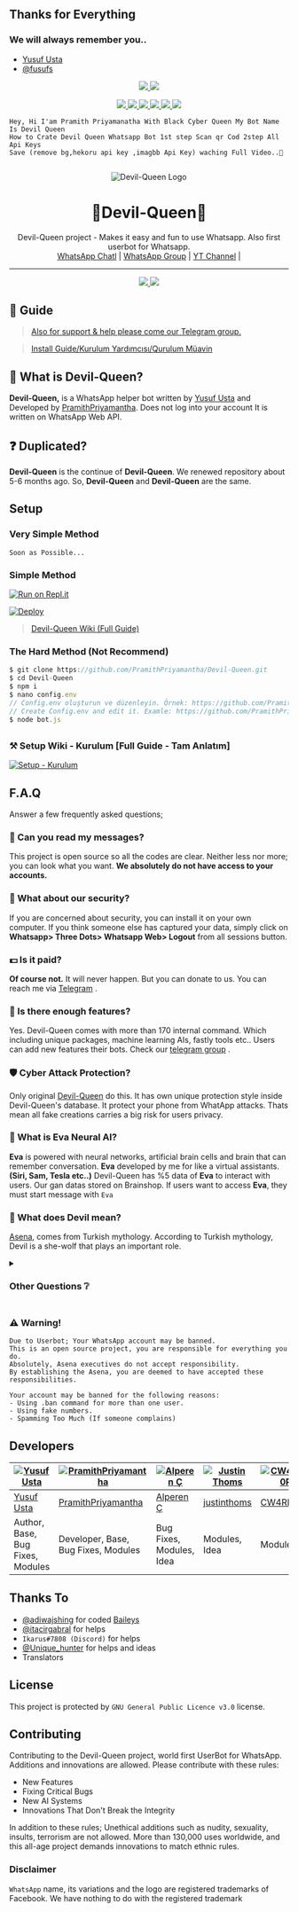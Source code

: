 ## Thanks for Everything 
### We will always remember you..

- [Yusuf Usta](https://github.com/yusufusta)
- [@fusufs](https://t.me/fusufs)

<p align="center">
  <a href="https://github.com/PramithPriyamantha/Devil-Queen/fork">
    <img src="https://img.shields.io/github/forks/PramithPriyamantha/Devil-Queen?label=Fork&style=social">
    
  </a>
  <a href="https://github.com/PramithPriyamantha/Devil-Queen/stargazers">
    <img src="https://img.shields.io/github/stars/PramithPriyamantha/Devil-Queen?style=social">
  </a>
</p>

<p align="center">
  <a href="httsp://github.com/PramithPriyamantha/Devil-Queen">
    <img src="https://img.shields.io/github/repo-size/PramithPriyamantha/Devil-Queen?color=purple&label=Repo%20Size&style=plastic">

  </a>
  <a href="httsp://github.com/PramithPriyamantha/Devil-Queen">
    <img src="https://img.shields.io/codefactor/grade/github/PramithPriyamantha/Devil-Queen?color=purple&label=Code%20Quality&style=plastic">

  </a>
  <a href="https://github.com/PramithPriyamantha/Devil-Queen/blob/master/LICENSE">
    <img src="https://img.shields.io/github/license/PramithPriyamantha/Devil-Queen?color=purple&label=Lisance&style=plastic">

  </a>
  <a href="https://github.com/PramithPriyamantha/Devil-Queen">
    <img src="https://img.shields.io/github/languages/top/PramithPriyamantha/Devil-Queen?color=purple&label=Javascript&style=plastic">

  </a>
  <a href="https://github.com/PramithPriyamantha">
    <img src="https://img.shields.io/static/v1?label=Author&message=Thiccy&color=purple&style=plastic">

  </a>
  <a href="https://t.me/AsenaSupport">
    <img src="https://img.shields.io/badge/Telegram-Asena%20Support-purple&style=plastic">

  </a>
</p>

```
Hey, Hi I'am Pramith Priyamanatha With Black Cyber Queen My Bot Name Is Devil Queen 
How to Crate Devil Queen Whatsapp Bot 1st step Scan qr Cod 2step All Api Keys
Save (remove bg,hekoru api key ,imagbb Api Key) waching Full Video..🙏


```

<div align="center">

  ![Devil-Queen Logo](InShot_20220214_172614462.jpg)

<!---
.mp4 version available on local file
-->

  <h1>🍃Devil-Queen🍁</h1>
</div>
<p align="center">
    Devil-Queen project - Makes it easy and fun to use Whatsapp. Also first userbot for Whatsapp.
    <br>
        <a href="https://wa.me+94771348017">WhatsApp Chatl</a> |
        <a href="https://chat.whatsapp.com/DJWTYgp1Xkh2YyTiow6fjx">WhatsApp Group</a> |      
        <a href="https://youtube.com/channel/UCwG3SruiA6EHIx4Rgt3CIRg">YT Channel</a> |
    <br>
</p>

----
<p align="center">
  <a href="httsp://github.com/PramithPriyamantha/Devil-Queen">
    <img src="https://img.shields.io/docker/pulls/fusuf/Devil-Queen?style=flat-square&label=Docker+Pulls+(Active+User+Count)">
  </a>
  <a href="httsp://github.com/PramithPriyamantha/Devil-Queen">
    <img src="https://img.shields.io/docker/image-size/fusuf/Devil-Queen?style=flat-square&label=Docker+Image+Size+(Latest+by+Date)">
  </a>
</p>

## 📢 Guide
> [Also for support & help please come our Telegram group.](https://t.me/AsenaSupport)

> [Install Guide/Kurulum Yardımcısı/Qurulum Müavin](https://github.com/PramithPriyamantha/Devil-Queen/wiki)

## 🔎 What is Devil-Queen?
**Devil-Queen,** is a WhatsApp helper bot written by [Yusuf Usta](https://github.com/Quiec) and Developed by [PramithPriyamantha](https://github.com/PramithPriyamantha). Does not log into your account It is written on WhatsApp Web API.

## ❓ Duplicated?
**Devil-Queen** is the continue of **Devil-Queen**. We renewed repository about 5-6 months ago. So, **Devil-Queen** and **Devil-Queen** are the same.

## Setup
### Very Simple Method
`Soon as Possible...`

### Simple Method 

[![Run on Repl.it](https://repl.it/badge/github/PramithPriyamantha/Devil-Queen)](https://repl.it/@PramithPriyamantha/Devil-Queen-QR)

[![Deploy](https://www.herokucdn.com/deploy/button.svg)](https://heroku.com/deploy?template=https://github.com/PramithPriyamantha/Devil-Queen)

> [Devil-Queen Wiki (Full Guide)](https://github.com/PramithPriyamantha/Devil-Queen/wiki) 

### The Hard Method (Not Recommend)
```js
$ git clone https://github.com/PramithPriyamantha/Devil-Queen.git
$ cd Devil-Queen
$ npm i
$ nano config.env
// Config.env oluşturun ve düzenleyin. Örnek: https://github.com/PramithPriyamantha/Devil-Queen/wiki/config.env-Example
// Create Config.env and edit it. Examle: https://github.com/PramithPriyamantha/Devil-Queen/wiki/config.env-Example
$ node bot.js
```

##

### ⚒️ Setup Wiki - Kurulum [Full Guide - Tam Anlatım]
[![Setup - Kurulum](https://img.icons8.com/clouds/190/000000/settings.png)](https://github.com/PramithPriyamantha/Devil-Queen/wiki)

##

## F.A.Q
Answer a few frequently asked questions;
### 💬 Can you read my messages?
This project is open source so all the codes are clear. Neither less nor more; you can look what you want. **We absolutely do not have access to your accounts.**

### 🔐 What about our security?
If you are concerned about security, you can install it on your own computer. If you think someone else has captured your data, simply click on **Whatsapp> Three Dots> Whatsapp Web> Logout** from all sessions button.

### 💵 Is it paid?
**Of course not.** It will never happen. But you can donate to us. You can reach me via [Telegram](https://t.me/fusuf) .

### 🌟 Is there enough features?
Yes. Devil-Queen comes with more than 170 internal command. Which including unique packages, machine learning AIs, fastly tools etc.. Users can add new features their bots. Check our [telegram group](https://t.me/AsenaSupport) .

### 🛡️ Cyber Attack Protection?
Only original [Devil-Queen](https://github.com/PramithPriyamantha/Devil-Queen) do this. It has own unique protection style inside Devil-Queen's database. It protect your phone from WhatApp attacks. Thats mean all fake creations carries a big risk for users privacy.

### 🧠 What is Eva Neural AI?
**Eva** is powered with neural networks, artificial brain cells and brain that can remember conversation. **Eva** developed by me for like a virtual assistants. __(Siri, Sam, Tesla etc..)__ 
Devil-Queen has %5 data of **Eva** to interact with users. Our gan datas stored on Brainshop. If users want to access **Eva**, they must start message with `Eva`

### 🐺 What does Devil mean?
[Asena](https://tr.wikipedia.org/wiki/Asena), comes from Turkish mythology. According to Turkish mythology, Devil is a she-wolf that plays an important role.

<details>
  <summary><h3>Other Questions ❔</h3></summary>

### Data Traffic
Devil-Queen encrypts all datas while sending messages, receiving messages, updates etc. There is no possible memory leaks.

### Changing Branchs on Local Installation
Devil-Queen uses always **master** branch. If users cloned other branches, they can't able to install it.

### How Interp Command Works? 
**.interp** command useful for interpolating low frame rate videos. This system, which is the first in the world, is also seen in Devil-Queen, the world's first UserBot. Basically it superimposes the previous frame and produces new frames to replace blank datas. By doing a simple calculation, If we use **.interp 60** to a 300 frame 10 second video, the output will be about 4000-6000 frame.

### My Bot is Very Slowly, What should I do?
Firstly, you can check your ethernet connection. Your ping, packet loss and bandwidth. Devil-Queen uses phone's ethernet connection (Wi-Fi, Li-Fi, Mobile). So This is not about the Devil-Queen, it's about the device or the internet used.

### Where Can I Find the Number of Users? 
You can look at the values ​​written under our logo above. This value shows the current number of users.

### Should I Trust Other Bots Like Devil-Queen?
This choice is yours, There are a lot of fake bots using our codes. Can be dangerous as they are not official. Moreover, since there is no cyber attack protection in fake bots, the device can be easily accessed whenever any vulnerability is found.

### Why Are Updates Coming Late?
Because I'm the only developer. I need to test every step. I need to check each branch and import it into unique npm package. And I have a social life too :)

### When Will Support Be Cut Off?
When the Devil-Queen learns to solve all its problems by itself. My first goal is to provide this stuff.

</details>

##

### ⚠️ Warning! 
```
Due to Userbot; Your WhatsApp account may be banned.
This is an open source project, you are responsible for everything you do. 
Absolutely, Asena executives do not accept responsibility.
By establishing the Asena, you are deemed to have accepted these responsibilities.

Your account may be banned for the following reasons:
- Using .ban command for more than one user.
- Using fake numbers.
- Spamming Too Much (If someone complains)
```

## Developers

[![Yusuf Usta](https://github.com/yusufusta.png?size=100)](https://www.fusuf.codes) | [![PramithPriyamantha](https://github.com/PramithPriyamantha.png?size=100)](https://github.com/PramithPriyamantha) | [![Alperen Ç](https://github.com/xacnio.png?size=100)](https://github.com/xacnio) | [![Justin Thoms](https://github.com/justinthoms.png?size=80)](https://github.com/justinthoms) | [![CW4RR10R](https://github.com/CW4RR10R.png?size=80)](https://github.com/CW4RR10R)
----|----|----|----|----
[Yusuf Usta](https://t.me/fusufs) | [PramithPriyamantha](https://github.com/PramithPriyamantha) | [Alperen Ç](https://t.me/xacnio) | [justinthoms](https://t.me/Mr_justinthomas) | [CW4RR10R](https://github.com/CW4RR10R)
Author, Base, Bug Fixes, Modules | Developer, Base, Bug Fixes, Modules | Bug Fixes, Modules, Idea | Modules, Idea | Modules

## Thanks To
- [@adiwajshing](https://github.com/adiwajshing) for coded [Baileys](https://github.com/adiwajshing/Baileys) 
- [@itacirgabral](https://github.com/itacirgabral) for helps
- `Ikarus#7808 (Discord)` for helps
- [@Unique_hunter](https://t.me/Unique_hunter) for helps and ideas
- Translators

## License
This project is protected by `GNU General Public Licence v3.0` license.

## Contributing
Contributing to the Devil-Queen project, world first UserBot for WhatsApp. 
Additions and innovations are allowed. Please contribute with these rules:
- New Features 
- Fixing Critical Bugs
- New AI Systems
- Innovations That Don't Break the Integrity

In addition to these rules; Unethical additions such as nudity, sexuality, insults, terrorism are not allowed.
More than 130,000 uses worldwide, and this all-age project demands innovations to match ethnic rules.

### Disclaimer
`WhatsApp` name, its variations and the logo are registered trademarks of Facebook. We have nothing to do with the registered trademark
